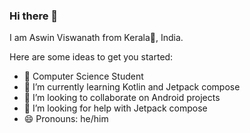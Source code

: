 ### Hi there 👋

I am Aswin Viswanath from Kerala🌴, India.

Here are some ideas to get you started:

- 🔭 Computer Science Student
- 🌱 I’m currently learning Kotlin and Jetpack compose
- 👯 I’m looking to collaborate on Android projects
- 🤔 I’m looking for help with Jetpack compose
- 😄 Pronouns: he/him
